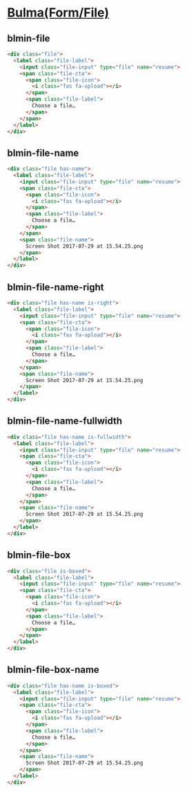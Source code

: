 [Bulma(Form/File)](https://bulma.io/documentation/form/file/)
=====================

blmin-file
---------------------

```html
<div class="file">
  <label class="file-label">
    <input class="file-input" type="file" name="resume">
    <span class="file-cta">
      <span class="file-icon">
        <i class="fas fa-upload"></i>
      </span>
      <span class="file-label">
        Choose a file…
      </span>
    </span>
  </label>
</div>
```

blmin-file-name
---------------------

```html
<div class="file has-name">
  <label class="file-label">
    <input class="file-input" type="file" name="resume">
    <span class="file-cta">
      <span class="file-icon">
        <i class="fas fa-upload"></i>
      </span>
      <span class="file-label">
        Choose a file…
      </span>
    </span>
    <span class="file-name">
      Screen Shot 2017-07-29 at 15.54.25.png
    </span>
  </label>
</div>
```

blmin-file-name-right
---------------------

```html
<div class="file has-name is-right">
  <label class="file-label">
    <input class="file-input" type="file" name="resume">
    <span class="file-cta">
      <span class="file-icon">
        <i class="fas fa-upload"></i>
      </span>
      <span class="file-label">
        Choose a file…
      </span>
    </span>
    <span class="file-name">
      Screen Shot 2017-07-29 at 15.54.25.png
    </span>
  </label>
</div>
```

blmin-file-name-fullwidth
---------------------

```html
<div class="file has-name is-fullwidth">
  <label class="file-label">
    <input class="file-input" type="file" name="resume">
    <span class="file-cta">
      <span class="file-icon">
        <i class="fas fa-upload"></i>
      </span>
      <span class="file-label">
        Choose a file…
      </span>
    </span>
    <span class="file-name">
      Screen Shot 2017-07-29 at 15.54.25.png
    </span>
  </label>
</div>
```

blmin-file-box
---------------------

```html
<div class="file is-boxed">
  <label class="file-label">
    <input class="file-input" type="file" name="resume">
    <span class="file-cta">
      <span class="file-icon">
        <i class="fas fa-upload"></i>
      </span>
      <span class="file-label">
        Choose a file…
      </span>
    </span>
  </label>
</div>
```

blmin-file-box-name
---------------------

```html
<div class="file has-name is-boxed">
  <label class="file-label">
    <input class="file-input" type="file" name="resume">
    <span class="file-cta">
      <span class="file-icon">
        <i class="fas fa-upload"></i>
      </span>
      <span class="file-label">
        Choose a file…
      </span>
    </span>
    <span class="file-name">
      Screen Shot 2017-07-29 at 15.54.25.png
    </span>
  </label>
</div>
```
